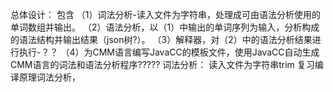 总体设计：
    包含
    （1）词法分析-读入文件为字符串，处理成可由语法分析使用的单词数组并输出。
    （2）语法分析，以（1）中输出的单词序列为输入，分析构成的语法结构并输出结果（json树?）。
    （3）解释器，对（2）中的语法分析结果进行执行-？？
    （4）为CMM语言编写JavaCC的模板文件，使用JavaCC自动生成CMM语言的词法和语法分析程序?????
词法分析：
    读入文件为字符串trim 
    复习编译原理词法分析，
